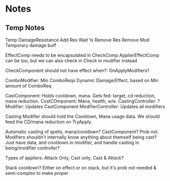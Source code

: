 # Notes

## Temp Notes

Temp DamageResistance
    Add Res
    Wait 1s
    Remove Res
    Remove Mod
Temporary damage buff

EffectComp needs to be encapsulated in CheckComp
ApplierEffectComp can be too, but we can also check in Check in modifier instead

CheckComponent should not have effect when?:
OnApplyModifiers?

ComboModifier:
    Min ComboReqs
    Dynamic Damage/Effect, based on Min amount of ComboReq

CastComponent: Holds cooldown, mana. Gets fed: target, cd reduction, mana reduction.
CostCOmponent: Mana, health, w/e.
CastingController: ?
Modifier: Updates CastComponent
ModifierController: Updates all modifiers

Casting
Modifier should hold the Cooldown, Mana usage data.
We should feed the CD/mana reduction on TryApply.

Automatic casting of spells, mana/cooldown?
CastComponent? Prob not. Modifiers shouldn't internally know anything about themself being cast?
Just have data, and cooldown in modifier, and handle casting in being/modifier controller?

Types of appliers:
Attack Only, Cast only, Cast & Attack? 

Stack cooldown? Either on effect or on stack, but it's prob not needed & semi-complex to make proper